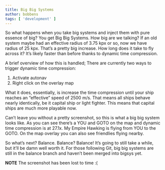 ```yaml
---
title: Big Big Systems
author: bobbens
tags: [ 'development' ]
---
```


So what happens when you take big systems and inject them with pure essence of big? You get Big Big Systems. How big are we talking? If an old system maybe had an effective radius of 3.75 kpx or so, now we have radius of 25 kpx. That’s a pretty big increase. How long does it take to fly across it? It’s likely faster than before thanks to dynamic time compression.

A brief overview of how this is handled; There are currently two ways to trigger dynamic time compression:

1. Activate autonav
2. Right click on the overlay map

What it does, essentially, is increase the time compression until your ship reaches an “effective” speed of 2500 m/s. That means all ships behave nearly identically, be it capital ship or light fighter. This means that capital ships are much more playable now.

Can’t leave you without a pretty screenshot, so this is what a big big system looks like. As you can see there’s a YOU and GOTO on the map and dynamic time compression is at 27.1x. My Empire Hawking is flying from YOU to the GOTO. On the map overlay you can also see friendlies flying nearby.

So what’s next? Balance. Balance? Balance! It’s going to still take a while, but it’ll be damn well worth it. For those following Git, big big systems are still in the balance branch and haven’t been merged into bigsys yet.

**NOTE** The screenshot has been lost to time :(